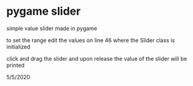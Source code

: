 # pygame slider

simple value slider made in pygame

to set the range edit the values on line 46 where the Slider class is initialized

click and drag the slider and upon release the value of the slider will be printed

5/5/2020
